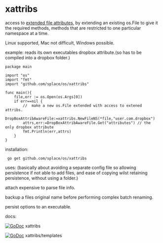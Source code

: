 # xattribs 
access to [extended file attributes](https://en.wikipedia.org/wiki/Extended_file_attributes), by extending an existing os.File to give it the required methods, methods that are restricted to one particular namespace at a time.

Linux supported, Mac not difficult, Windows possible.

example: reads its own executables dropbox attribute.(so has to be compiled into a dropbox folder.)

	package main

	import "os"
	import "fmt"
	import "github.com/splace/os/xattribs"

	func main(){
		file,err := os.Open(os.Args[0])
		if err==nil {
			//  make a new os.File extended with access to extened attribs.
			DropBoxAttribAwareFile:=xattribs.NewFileNS(*file,"user.com.dropbox")
			attrs,err:=DropBoxAttribAwareFile.Get("attributes") // the only dropbox attribute
			fmt.Println(err,attrs)
		}
	}

installation:

     go get github.com/splace/os/xattribs

uses: (basically about avoiding a separate config file so allowing persistence if not able to add files, and ease of copying wilst retaining persistence, without using a folder.)

attach expensive to parse file info.

backup a files original name before performing complex batch renaming.

persist options to an executable.  
 
docs: 
     
[![GoDoc](https://godoc.org/github.com/splace/os/xattribs?status.svg)](https://godoc.org/github.com/splace/os/xattribs)  xattribs 

[![GoDoc](https://godoc.org/github.com/splace/os/xattribs/templates?status.svg)](https://godoc.org/github.com/splace/os/xattribs/templates)  xattribs/templates

